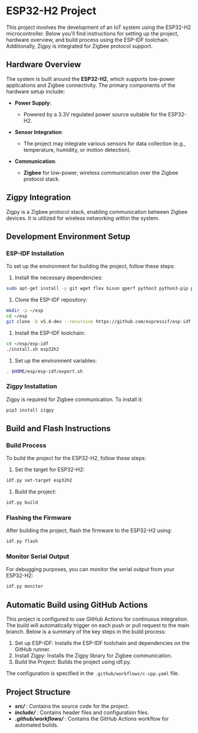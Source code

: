 # ESP32-H2 Project

This project involves the development of an IoT system using the ESP32-H2 microcontroller. Below you'll find instructions for setting up the project, hardware overview, and build process using the ESP-IDF toolchain. Additionally, Zigpy is integrated for Zigbee protocol support.

## Hardware Overview
The system is built around the **ESP32-H2**, which supports low-power applications and Zigbee connectivity. The primary components of the hardware setup include:

- **Power Supply**: 
  - Powered by a 3.3V regulated power source suitable for the ESP32-H2.
  
- **Sensor Integration**: 
  - The project may integrate various sensors for data collection (e.g., temperature, humidity, or motion detection).
  
- **Communication**: 
  - **Zigbee** for low-power, wireless communication over the Zigbee protocol stack.

## Zigpy Integration
Zigpy is a Zigbee protocol stack, enabling communication between Zigbee devices. It is utilized for wireless networking within the system.

## Development Environment Setup

### ESP-IDF Installation
To set up the environment for building the project, follow these steps:

1. Install the necessary dependencies:
  ```bash
  sudo apt-get install -y git wget flex bison gperf python3 python3-pip python3-venv cmake ninja-build ccache libffi-dev libssl-dev dfu-util libusb-1.0-0
  ```
1. Clone the ESP-IDF repository:
  ```bash
  mkdir -p ~/esp
  cd ~/esp
  git clone -b v5.4-dev --recursive https://github.com/espressif/esp-idf.git
  ```
1. Install the ESP-IDF toolchain:
  ```bash
  cd ~/esp/esp-idf
  ./install.sh esp32h2
  ```
1. Set up the environment variables:
  ```bash
  . $HOME/esp/esp-idf/export.sh
  ```

### Zigpy Installation
Zigpy is required for Zigbee communication. To install it:
```bash
pip3 install zigpy
```

## Build and Flash Instructions
### Build Process
To build the project for the ESP32-H2, follow these steps:
1. Set the target for ESP32-H2:
  ```bash
  idf.py set-target esp32h2
  ```
1. Build the project:
  ```bash
  idf.py build
  ```

### Flashing the Firmware
After building the project, flash the firmware to the ESP32-H2 using:
```bash
idf.py flash
```
### Monitor Serial Output
For debugging purposes, you can monitor the serial output from your ESP32-H2:
```bash
idf.py monitor
```

## Automatic Build using GitHub Actions
This project is configured to use GitHub Actions for continuous integration. The build will automatically trigger on each push or pull request to the main branch. Below is a summary of the key steps in the build process:

1. Set up ESP-IDF: Installs the ESP-IDF toolchain and dependencies on the GitHub runner.
1. Install Zigpy: Installs the Zigpy library for Zigbee communication.
1. Build the Project: Builds the project using idf.py.

The configuration is specified in the ```.github/workflows/c-cpp.yaml``` file.

## Project Structure
- ***src/*** : Contains the source code for the project.
- ***include/*** : Contains header files and configuration files.
- ***.github/workflows/*** : Contains the GitHub Actions workflow for automated builds.
